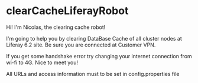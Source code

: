 # clearCacheLiferayRobot

Hi! I'm Nicolas, the clearing cache robot!

I'm going to help you by clearing DataBase Cache of all cluster nodes at Liferay 6.2 site.
Be sure you are connected at Customer VPN.

If you get some handshake error try changing your internet connection from wi-fi to 4G.
Nice to meet you!

All URLs and access information must to be set in config.properties file


